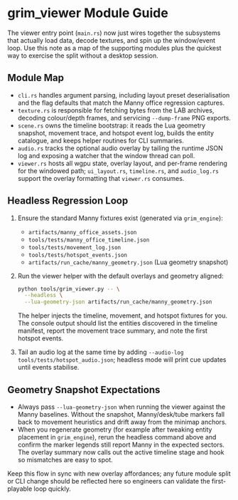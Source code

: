 # grim_viewer Module Guide

The viewer entry point (`main.rs`) now just wires together the subsystems that
actually load data, decode textures, and spin up the window/event loop. Use this
note as a map of the supporting modules plus the quickest way to exercise the
split without a desktop session.

## Module Map
- `cli.rs` handles argument parsing, including layout preset deserialisation and
  the flag defaults that match the Manny office regression captures.
- `texture.rs` is responsible for fetching bytes from the LAB archives,
  decoding colour/depth frames, and servicing `--dump-frame` PNG exports.
- `scene.rs` owns the timeline bootstrap: it reads the Lua geometry snapshot,
  movement trace, and hotspot event log, builds the entity catalogue, and keeps
  helper routines for CLI summaries.
- `audio.rs` tracks the optional audio overlay by tailing the runtime JSON log
  and exposing a watcher that the window thread can poll.
- `viewer.rs` hosts all wgpu state, overlay layout, and per-frame rendering for
  the windowed path; `ui_layout.rs`, `timeline.rs`, and `audio_log.rs` support
  the overlay formatting that `viewer.rs` consumes.

## Headless Regression Loop
1. Ensure the standard Manny fixtures exist (generated via `grim_engine`):
   - `artifacts/manny_office_assets.json`
   - `tools/tests/manny_office_timeline.json`
   - `tools/tests/movement_log.json`
   - `tools/tests/hotspot_events.json`
   - `artifacts/run_cache/manny_geometry.json` (Lua geometry snapshot)
2. Run the viewer helper with the default overlays and geometry aligned:

   ```bash
   python tools/grim_viewer.py -- \
     --headless \
     --lua-geometry-json artifacts/run_cache/manny_geometry.json
   ```

   The helper injects the timeline, movement, and hotspot fixtures for you. The
   console output should list the entities discovered in the timeline manifest,
   report the movement trace summary, and note the first hotspot events.
3. Tail an audio log at the same time by adding
   `--audio-log tools/tests/hotspot_audio.json`; headless mode will print cue
   updates until events stabilise.

## Geometry Snapshot Expectations
- Always pass `--lua-geometry-json` when running the viewer against the Manny
  baselines. Without the snapshot, Manny/desk/tube markers fall back to movement
  heuristics and drift away from the minimap anchors.
- When you regenerate geometry (for example after tweaking entity placement in
  `grim_engine`), rerun the headless command above and confirm the marker legends
  still report Manny in the expected sectors. The overlay summary now calls out
  the active timeline stage and hook so mismatches are easy to spot.

Keep this flow in sync with new overlay affordances; any future module split or
CLI change should be reflected here so engineers can validate the first-playable
loop quickly.
